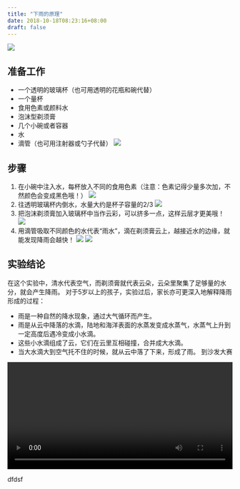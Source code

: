 ```yaml
---
title: "下雨的原理"
date: 2018-10-18T08:23:16+08:00
draft: false
---
```


![](http://static.allinfun.cn//buchadian-homelab//home/unun/code/buchadian-homelab/content/homelab/image/rain.gif)



## 准备工作
* 一个透明的玻璃杯（也可用透明的花瓶和碗代替）
* 一个量杯
* 食用色素或颜料水
* 泡沫型剃须膏
* 几个小碗或者容器
* 水
* 滴管（也可用注射器或勺子代替）
![](http://static.allinfun.cn//buchadian-homelab//home/unun/code/buchadian-homelab/content/homelab/image/1.webp)

## 步骤
1. 在小碗中注入水，每杯放入不同的食用色素（注意：色素记得少量多次加，不然颜色会变成黑色哦！）
![](http://static.allinfun.cn//buchadian//home/unun/code/buchadian-homelab/content/homelab/image/step1.webp)
2. 往透明玻璃杯内倒水，水量大约是杯子容量的2/3
![](http://static.allinfun.cn//buchadian-homelab//home/unun/code/buchadian-homelab/content/homelab/image/step2.webp)
3. 把泡沫剃须膏加入玻璃杯中当作云彩，可以挤多一点，这样云层才更美哦！
![](http://static.allinfun.cn//buchadian-homelab//home/unun/code/buchadian-homelab/content/homelab/image/step3.webp)
4. 用滴管吸取不同颜色的水代表“雨水”，滴在剃须膏云上，越接近水的边缘，就能发现降雨会越快！
![](http://static.allinfun.cn//buchadian-homelab//home/unun/code/buchadian-homelab/content/homelab/image/step4.gif)
![](http://static.allinfun.cn//buchadian-homelab//home/unun/code/buchadian-homelab/content/homelab/image/ste4-2.gif)

## 实验结论
在这个实验中，清水代表空气，而剃须膏就代表云朵，云朵里聚集了足够量的水分，就会产生降雨。
对于5岁以上的孩子，实验过后，家长亦可更深入地解释降雨形成的过程：

* 雨是一种自然的降水现象，通过大气循环而产生。
* 雨是从云中降落的水滴，陆地和海洋表面的水蒸发变成水蒸气，水蒸气上升到一定高度后遇冷变成小水滴。
* 这些小水滴组成了云，它们在云里互相碰撞，合并成大水滴。
* 当大水滴大到空气托不住的时候，就从云中落了下来，形成了雨。
到沙发大赛

<video  height="240" width="100%" controls>
<source src="http://static.allinfun.cn/game/tale-of-crow-cuntry/video/help.mp4" type="video/mp4" />
</video>

dfdsf 


<!--stackedit_data:
eyJoaXN0b3J5IjpbLTQxNzkwNTYzNiwtMzcxMTkyMzkyLC0zMj
U3MTc1Nl19
-->